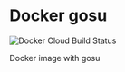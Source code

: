 # Docker gosu
![Docker Cloud Build Status](https://img.shields.io/docker/cloud/build/yriveiro/gosu?style=flat-square)

Docker image with gosu
